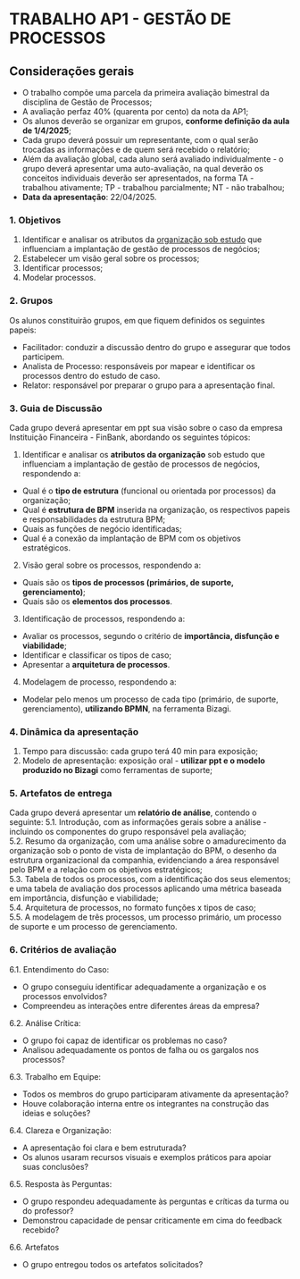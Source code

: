 # TRABALHO AP1 - GESTÃO DE PROCESSOS

## Considerações gerais
- O trabalho compõe uma parcela da primeira avaliação bimestral da disciplina de Gestão de Processos;
- A avaliação perfaz 40% (quarenta por cento) da nota da AP1;
- Os alunos deverão se organizar em grupos, **conforme definição da aula de 1/4/2025**;
- Cada grupo deverá possuir um representante, com o qual serão trocadas as informações e de quem será recebido o relatório;
- Além da avaliação global, cada aluno será avaliado individualmente - o grupo deverá apresentar uma auto-avaliação, na qual deverão os conceitos individuais deverão ser apresentados, na forma TA - trabalhou ativamente; TP - trabalhou parcialmente; NT - não trabalhou;  
- **Data da apresentação**: 22/04/2025.

### 1. Objetivos

1. Identificar e analisar os atributos da [organização sob estudo](https://1drv.ms/b/s!AsTd8oN7mu8plPJZ4mzmdDIfn9M9Dw?e=QBfMjy) que influenciam a implantação de gestão de processos de negócios;
2. Estabelecer um visão geral sobre os processos;
3. Identificar processos;
4. Modelar processos.

### 2. Grupos

Os alunos constituirão grupos, em que fiquem definidos os seguintes papeis:
  - Facilitador: conduzir a discussão dentro do grupo e assegurar que todos participem.
  - Analista de Processo: responsáveis por mapear e identificar os processos dentro do estudo de caso.
  - Relator: responsável por preparar o grupo para a apresentação final.

### 3. Guia de Discussão

Cada grupo deverá apresentar em ppt sua visão sobre o caso da empresa Instituição Financeira - FinBank, abordando os seguintes tópicos:

1. Identificar e analisar os **atributos da organização** sob estudo que influenciam a implantação de gestão de processos de negócios, respondendo a:
  - Qual é o **tipo de estrutura** (funcional ou orientada por processos) da organização;
  - Qual é **estrutura de BPM** inserida na organização, os respectivos papeis e responsabilidades da estrutura BPM; 
  - Quais as funções de negócio identificadas;
  - Qual é a conexão da implantação de BPM com os objetivos estratégicos.
2. Visão geral sobre os processos, respondendo a:
  - Quais são os **tipos de processos (primários, de suporte, gerenciamento)**;
  - Quais são os **elementos dos processos**.
3. Identificação de processos, respondendo a:
  - Avaliar os processos, segundo o critério de **importância, disfunção e viabilidade**;
  - Identificar e classificar os tipos de caso;
  - Apresentar a **arquitetura de processos**.
4. Modelagem de processo, respondendo a:
  - Modelar pelo menos um processo de cada tipo (primário, de suporte, gerenciamento), **utilizando BPMN**, na ferramenta Bizagi.

### 4. Dinâmica da apresentação

1. Tempo para discussão: cada grupo terá 40 min para exposição;
2. Modelo de apresentação: exposição oral - **utilizar ppt e o modelo produzido no Bizagi** como ferramentas de suporte;

### 5. Artefatos de entrega

Cada grupo deverá apresentar um **relatório de análise**, contendo o seguinte:
5.1. Introdução, com as informações gerais sobre a análise - incluindo os componentes do grupo responsável pela avaliação;  
5.2. Resumo da organização, com uma análise sobre o amadurecimento da organização sob o ponto de vista de implantação do BPM, o desenho da estrutura organizacional da companhia, evidenciando a área responsável pelo BPM e a relação com os objetivos estratégicos;  
5.3. Tabela de todos os processos, com a identificação dos seus elementos; e uma tabela de avaliação dos processos aplicando uma métrica baseada em importância, disfunção e viabilidade;  
5.4. Arquitetura de processos, no formato funções x tipos de caso;  
5.5. A modelagem de três processos, um processo primário, um processo de suporte e um processo de gerenciamento.


### 6. Critérios de avaliação

6.1. Entendimento do Caso:  

- O grupo conseguiu identificar adequadamente a organização e os processos envolvidos?
- Compreendeu as interações entre diferentes áreas da empresa?

6.2. Análise Crítica:  

- O grupo foi capaz de identificar os problemas no caso?
- Analisou adequadamente os pontos de falha ou os gargalos nos processos?

6.3. Trabalho em Equipe:  

- Todos os membros do grupo participaram ativamente da apresentação?
- Houve colaboração interna entre os integrantes na construção das ideias e soluções?

6.4. Clareza e Organização:  

- A apresentação foi clara e bem estruturada?
- Os alunos usaram recursos visuais e exemplos práticos para apoiar suas conclusões?

6.5. Resposta às Perguntas:  

- O grupo respondeu adequadamente às perguntas e críticas da turma ou do professor?
- Demonstrou capacidade de pensar criticamente em cima do feedback recebido?

6.6. Artefatos  

- O grupo entregou todos os artefatos solicitados?


